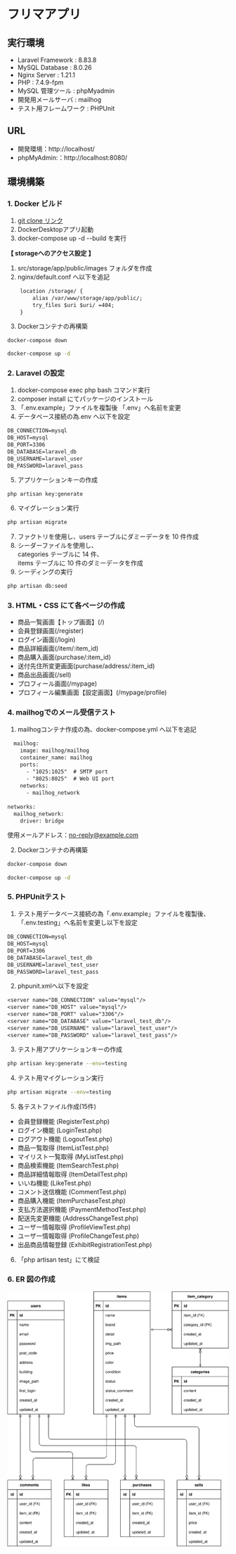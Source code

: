 # フリマアプリ

## 実行環境
- Laravel Framework : 8.83.8
- MySQL Database : 8.0.26
- Nginx Server : 1.21.1
- PHP : 7.4.9-fpm
- MySQL 管理ツール : phpMyadmin
- 開発用メールサーバ : mailhog
- テスト用フレームワーク : PHPUnit

## URL
- 開発環境：http://localhost/
- phpMyAdmin:：http://localhost:8080/

## 環境構築

### 1. Docker ビルド
1. [git clone リンク](https://github.com/coachtech-material/laravel-docker-template)
2. DockerDesktopアプリ起動
3. docker-compose up -d --build を実行

**【 storageへのアクセス設定 】**
1. src/storage/app/public/images フォルダを作成
2. nginx/default.conf へ以下を追記
``` text
    location /storage/ {
        alias /var/www/storage/app/public/;
        try_files $uri $uri/ =404;
    }
```
3. Dockerコンテナの再構築
``` bash
docker-compose down
```
``` bash
docker-compose up -d
```

### 2. Laravel の設定
1. docker-compose exec php bash コマンド実行
2. composer install にてパッケージのインストール
3. 「.env.example」ファイルを複製後 「.env」へ名前を変更
4. データベース接続の為.env へ以下を設定
``` text
DB_CONNECTION=mysql
DB_HOST=mysql
DB_PORT=3306
DB_DATABASE=laravel_db
DB_USERNAME=laravel_user
DB_PASSWORD=laravel_pass
```
5. アプリケーションキーの作成
``` bash
php artisan key:generate
```
6. マイグレーション実行
``` bash
php artisan migrate
```
7. ファクトリを使用し、users テーブルにダミーデータを 10 件作成
8. シーダーファイルを使用し、  
   categories テーブルに 14 件、  
   items テーブルに 10 件のダミーデータを作成
9. シーディングの実行
``` bash
php artisan db:seed
```

### 3. HTML・CSS にて各ページの作成
- 商品一覧画面【トップ画面】(/)
- 会員登録画面(/register)
- ログイン画面(/login)
- 商品詳細画面(/item/:item_id)
- 商品購入画面(purchase/:item_id)
- 送付先住所変更画面(purchase/address/:item_id)
- 商品出品画面(/sell)
- プロフィール画面(/mypage)
- プロフィール編集画面【設定画面】(/mypage/profile)

### 4. mailhogでのメール受信テスト
1. mailhogコンテナ作成の為、docker-compose.yml へ以下を追記
``` text
  mailhog:
    image: mailhog/mailhog
    container_name: mailhog
    ports:
      - "1025:1025"  # SMTP port
      - "8025:8025"  # Web UI port
    networks:
      - mailhog_network

networks:
  mailhog_network:
    driver: bridge
```
使用メールアドレス：no-reply@example.com

2. Dockerコンテナの再構築
``` bash
docker-compose down
```
``` bash
docker-compose up -d
```

### 5. PHPUnitテスト
1. テスト用データベース接続の為「.env.example」ファイルを複製後、  
   「.env.testing」へ名前を変更し以下を設定
``` text
DB_CONNECTION=mysql
DB_HOST=mysql
DB_PORT=3306
DB_DATABASE=laravel_test_db
DB_USERNAME=laravel_test_user
DB_PASSWORD=laravel_test_pass
```
2. phpunit.xmlへ以下を設定
``` text
<server name="DB_CONNECTION" value="mysql"/>
<server name="DB_HOST" value="mysql"/>
<server name="DB_PORT" value="3306"/>
<server name="DB_DATABASE" value="laravel_test_db"/>
<server name="DB_USERNAME" value="laravel_test_user"/>
<server name="DB_PASSWORD" value="laravel_test_pass"/>
```
3. テスト用アプリケーションキーの作成
``` bash
php artisan key:generate --env=testing
```
4. テスト用マイグレーション実行
``` bash
php artisan migrate --env=testing
```
5. 各テストファイル作成(15件)
- 会員登録機能 (RegisterTest.php)
- ログイン機能 (LoginTest.php)
- ログアウト機能 (LogoutTest.php)
- 商品一覧取得 (ItemListTest.php)
- マイリスト一覧取得 (MyListTest.php)
- 商品検索機能 (ItemSearchTest.php)
- 商品詳細情報取得 (ItemDetailTest.php)
- いいね機能 (LikeTest.php)
- コメント送信機能 (CommentTest.php)
- 商品購入機能 (ItemPurchaseTest.php)
- 支払方法選択機能 (PaymentMethodTest.php)
- 配送先変更機能 (AddressChangeTest.php)
- ユーザー情報取得 (ProfileViewTest.php)
- ユーザー情報取得 (ProfileChangeTest.php)
- 出品商品情報登録 (ExhibitRegistrationTest.php)
6. 「php artisan test」にて検証

### 6. ER 図の作成
![ER図](./src/flea-market-test_ER.drawio.svg)
